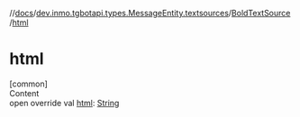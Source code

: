 //[docs](../../../index.md)/[dev.inmo.tgbotapi.types.MessageEntity.textsources](../index.md)/[BoldTextSource](index.md)/[html](html.md)



# html  
[common]  
Content  
open override val [html](html.md): [String](https://kotlinlang.org/api/latest/jvm/stdlib/kotlin/-string/index.html)  



